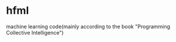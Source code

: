 hfml
====

machine learning code(mainly according to the book  "Programming Collective Intelligence")